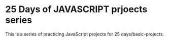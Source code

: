 # 25 Days of JAVASCRIPT prjoects series

This is a series of practicing JavaScript projects for 25 days/basic-projects.
